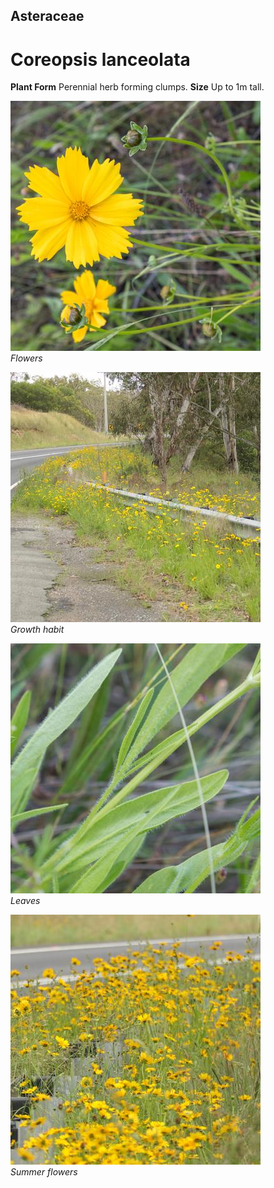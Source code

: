 ## Asteraceae
# Coreopsis lanceolata

**Plant Form** Perennial herb forming clumps. **Size** Up to 1m tall.


![Flowers](73097__DSF3494.jpg)  
 *Flowers* 

![Growth habit](70402_P1033023.jpg)  
 *Growth habit* 

![Leaves](73104__DSF3502.jpg)  
 *Leaves* 

![Summer flowers](70424_P1033049.jpg)  
 *Summer flowers* 


